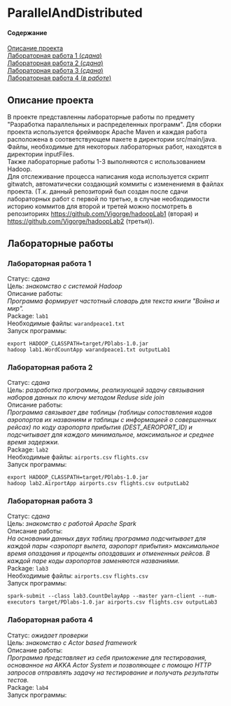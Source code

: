 # ParallelAndDistributed

#### Содержание
[Описание проекта](#description)  
[Лабораторная работа 1 (_сдана_)](#lab1)  
[Лабораторная работа 2 (_сдана_)](#lab2)  
[Лабораторная работа 3 (_сдана_)](#lab3)  
[Лабораторная работа 4 (_в работе_)](#lab4)  

<a name="description"><h2>Описание проекта</h2></a>
В проекте представленны лабораторные работы по предмету "Разработка параллельных и распределенных программ". Для сборки проекта используется фреймворк Apache Maven и каждая работа расположена в соответствующем пакете в директории src/main/java. Файлы, необходимые для некоторых лабораторных работ, находятся в директории inputFiles.  
Также лабораторные работы 1-3 выполняются с использованием Hadoop.  
Для отслеживание процесса написания кода используется скрипт gitwatch, автоматически создающий коммиты с изменениемя в файлах проекта. (Т.к. данный репозиторий был создан после сдачи лабораторных работ с первой по третью, в случае необходимости историю коммитов для второй и третей можно посмотреть в репозиториях https://github.com/Vigorge/hadoopLab1 (вторая) и https://github.com/Vigorge/hadoopLab2 (третья)).

## Лабораторные работы
<a name="lab1"><h3>Лабораторная работа 1</h3></a>
Статус: _сдана_  
Цель: _знакомство с системой Hadoop_  
Описание работы:  
_Программа формирует частотный словарь для текста книги "Война и мир"._  
Package: `lab1`  
Необходимые файлы: `warandpeace1.txt`  
Запуск программы:

    export HADOOP_CLASSPATH=target/PDlabs-1.0.jar
    hadoop lab1.WordCountApp warandpeace1.txt outputLab1

<a name="lab2"><h3>Лабораторная работа 2</h3></a>
Статус: _сдана_  
Цель: _разработка программы, реализующей задачу связывания наборов данных по ключу методом Reduse side join_  
Описание работы:  
_Программа связывает две таблицы (таблицы сопоставления кодов аэропортов их названиям и таблицы с информацией о совершенных рейсах) по коду аэропорта прибытия (DEST_AEROPORT_ID) и подсчитывает для каждого минимальное, максимальное и среднее время задержки._  
Package: `lab2`  
Необходимые файлы: `airports.csv` `flights.csv`  
Запуск программы:

    export HADOOP_CLASSPATH=target/PDlabs-1.0.jar
    hadoop lab2.AirportApp airports.csv flights.csv outputLab2
    
<a name="lab3"><h3>Лабораторная работа 3</h3></a>
Статус: _сдана_  
Цель: _знакомство с работой Apache Spark_  
Описание работы:  
_На основании данных двух таблиц программа подсчитывает для каждой пары <аэропорт вылета, аэропорт прибытия> максимальное время опаздания и проценты опоздавших и отмененных рейсов. В каждой паре коды аэропортов заменяются названиями._  
Package: `lab3`  
Необходимые файлы: `airports.csv` `flights.csv`  
Запуск программы:

    spark-submit --class lab3.CountDelayApp --master yarn-client --num-executors target/PDlabs-1.0.jar airports.csv flights.csv outputLab3
    
<a name="lab4"><h3>Лабораторная работа 4</h3></a>
Статус: _ожидает проверки_  
Цель: _знакомство с Actor based framework_  
Описание работы:  
_Программа представляет из себя приложение для тестирования, основанное на AKKA Actor System и позволяющее с помощю HTTP запросов отправлять задачу на тестирование и получать результаты тестов._  
Package: `lab4`  
Запуск программы:

	

